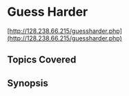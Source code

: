 # Guess Harder
[http://128.238.66.215/guessharder.php](http://128.238.66.215/guessharder.php)
## Topics Covered

## Synopsis

